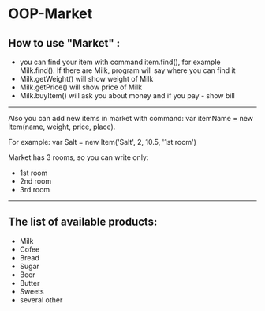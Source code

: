 # OOP-Market

## How to use "Market" :
* you can find your item with command item.find(), for example Milk.find(). If there are Milk, program will say where you can find it
* Milk.getWeight() will show weight of Milk
* Milk.getPrice() will show price of Milk
* Milk.buyItem() will ask you about money and if you pay - show bill

* * *

Also you can add new items in market with command: var itemName = new Item(name, weight, price, place).
 
For example: var Salt = new Item('Salt', 2, 10.5, '1st room')
 
Market has 3 rooms, so you can write only:
* 1st room
* 2nd room
* 3rd room
 
* * *

## The list of available products: 
 * Milk
 * Cofee
 * Bread
 * Sugar 
 * Beer
 * Butter
 * Sweets
 * several other
